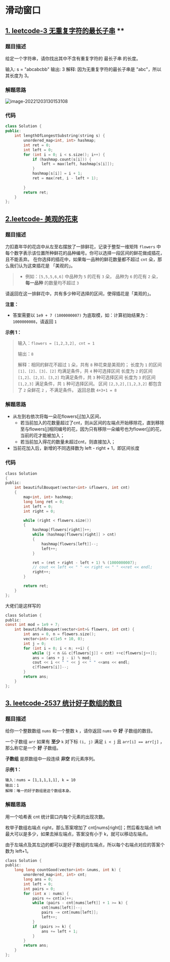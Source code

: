 # 滑动窗口

## [1. leetcode-3 无重复字符的最长子串](https://leetcode-cn.com/problems/longest-substring-without-repeating-characters/) **

### 题目描述

给定一个字符串，请你找出其中不含有重复字符的 最长子串 的长度。

输入: s = "abcabcbb"
输出: 3 
解释: 因为无重复字符的最长子串是 "abc"，所以其长度为 3。

### 解题思路

![image-20221203130153108](D:\work\sphinx-master\source\algo\figs\09-滑动窗口.assets\image-20221203130153108.png)

### 代码

```c++
class Solution {
public:
    int lengthOfLongestSubstring(string s) {
        unordered_map<int, int> hashmap;
        int ret = 0;
        int left = 0;
        for (int i = 0; i < s.size(); i++) {
            if (hashmap.count(s[i])) {
                left = max(left, hashmap[s[i]]);
            }
            hashmap[s[i]] = i + 1;
            ret = max(ret, i - left + 1);
            
        }
        return ret;
    }
};
```

## [2.leetcode- 美观的花束 ](https://leetcode.cn/problems/1GxJYY/)

### 题目描述

力扣嘉年华的花店中从左至右摆放了一排鲜花，记录于整型一维矩阵 `flowers` 中每个数字表示该位置所种鲜花的品种编号。你可以选择一段区间的鲜花做成插花，且不能丢弃。
在你选择的插花中，如果每一品种的鲜花数量都不超过 `cnt` 朵，那么我们认为这束插花是 「美观的」。

> - 例如：`[5,5,5,6,6]` 中品种为 `5` 的花有 `3` 朵， 品种为 `6` 的花有 `2` 朵，**每一品种** 的数量均不超过 `3`

请返回在这一排鲜花中，共有多少种可选择的区间，使得插花是「美观的」。

**注意：**

- 答案需要以 `1e9 + 7 (1000000007)` 为底取模，如：计算初始结果为：`1000000008`，请返回 `1`

**示例 1：**

> 输入：`flowers = [1,2,3,2], cnt = 1`
>
> 输出：`8`
>
> 解释：相同的鲜花不超过 `1` 朵，共有 `8` 种花束是美观的；
> 长度为 `1` 的区间 `[1]、[2]、[3]、[2]` 均满足条件，共 `4` 种可选择区间
> 长度为 `2` 的区间 `[1,2]、[2,3]、[3,2]` 均满足条件，共 `3` 种可选择区间
> 长度为 `3` 的区间 `[1,2,3]` 满足条件，共 `1` 种可选择区间。
> 区间 `[2,3,2],[1,2,3,2]` 都包含了 `2` 朵鲜花 `2` ，不满足条件。
> 返回总数 `4+3+1 = 8`

### 解题思路

- 从左到右依次将每一朵花flowers[j]加入区间，
  - 若当前加入的花数量超过了cnt，则从区间的左端点开始移除花，直到移除至与flowers[j]相同编号的花，因为只有移除一朵编号也为flower[j]的花，当前的花才能被加入；
  - 若当前加入得花的数量未超过cnt，则直接加入；
- 当前花加入后，新增的不同选择数为 left - right + 1，即区间长度

### 代码

```c
class Solution
{
public:
    int beautifulBouquet(vector<int> &flowers, int cnt)
    {
        map<int, int> hashmap;
        long long ret = 0;
        int left = 0;
        int right = 0;

        while (right < flowers.size())
        {
            hashmap[flowers[right]]++;
            while (hashmap[flowers[right]] > cnt)
            {
                hashmap[flowers[left]]--;
                left++;
            }

            ret = (ret + right - left + 1) % (1000000007);
            // cout << left << " " << right << " " <<ret << endl;
            right++;
        }

        return ret;
    }
};
```

大佬们是这样写的

```c
class Solution {
public:
const int mod = 1e9 + 7;
    int beautifulBouquet(vector<int>& flowers, int cnt) {
		int ans = 0, n = flowers.size();
		vector<int> c(1e5 + 10, 0);
		int j = 0;
		for (int i = 0; i < n; ++i) {
			while (j < n && c[flowers[j]] < cnt) ++c[flowers[j++]];
			ans = (ans + j - i) % mod;
            cout << i << " " << j << " " <<ans << endl;
			c[flowers[i]]--;
		}
		return ans;
    }
};
```

## [3. leetcode-2537 统计好子数组的数目](https://leetcode.cn/problems/count-the-number-of-good-subarrays/)

### 题目描述

给你一个整数数组 `nums` 和一个整数 `k` ，请你返回 `nums` 中 **好** 子数组的数目。

一个子数组 `arr` 如果有 **至少** `k` 对下标 `(i, j)` 满足 `i < j` 且 `arr[i] == arr[j]` ，那么称它是一个 **好** 子数组。

**子数组** 是原数组中一段连续 **非空** 的元素序列。

**示例 1：**

```
输入：nums = [1,1,1,1,1], k = 10
输出：1
解释：唯一的好子数组是这个数组本身。
```

### 解题思路

用一个哈希表 cnt 统计窗口内每个元素的出现次数。

枚举子数组右端点 right，那么答案增加了 cnt[nums[right]]；然后看左端点 left 最大可以是多少，如果去掉左端点，答案没有小于 k，就可以移动左端点。

由于左端点及其左边的都可以是好子数组的左端点，所以每个右端点对应的答案个数为 left+1。

```c
class Solution {
public:
    long long countGood(vector<int> &nums, int k) {
        unordered_map<int, int> cnt;
        long ans = 0;
        int left = 0;
        int pairs = 0;
        for (int x : nums) {
            pairs += cnt[x]++;
            while (pairs - cnt[nums[left]] + 1 >= k) {
                cnt[nums[left]]--;
                pairs -= cnt[nums[left]];  
                left++;
            }
            if (pairs >= k) {
                ans += left + 1;
            }
        }
        return ans;
    }
};
```

